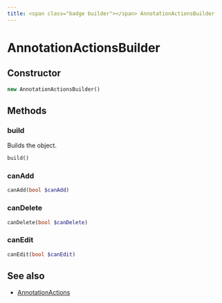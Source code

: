 ```yaml
---
title: <span class="badge builder"></span> AnnotationActionsBuilder
---
```

# <span class="badge builder"></span> AnnotationActionsBuilder

## Constructor

```php
new AnnotationActionsBuilder()
```
## Methods

### <span class="badge object-method"></span> build

Builds the object.

```php
build()
```

### <span class="badge object-method"></span> canAdd

```php
canAdd(bool $canAdd)
```

### <span class="badge object-method"></span> canDelete

```php
canDelete(bool $canDelete)
```

### <span class="badge object-method"></span> canEdit

```php
canEdit(bool $canEdit)
```

## See also

 * <span class="badge object-type-class"></span> [AnnotationActions](./object-AnnotationActions.md)
